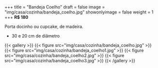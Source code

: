 +++
title = "Bandeja Coelho"
draft = false
image = "img/casa/cozinha/bandeja_coelho.jpg"
showonlyimage = false
weight = 1
+++
**R$ 180**

Porta docinho ou cupcake, de madeira.
<!--more-->

- 30 e 20 cm de diâmetro

{{< gallery >}}
{{< figure src="img/casa/cozinha/bandeja_coelho.jpg" >}}
{{< figure src="img/casa/cozinha/bandeja_coelho1.jpg" >}}
{{< figure src="img/casa/cozinha/bandeja_coelho2.jpg" >}}
{{< figure src="img/casa/cozinha/bandeja_coelho3.jpg" >}}
{{< /gallery >}}

